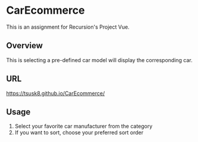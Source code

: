 # CarEcommerce
 This is an assignment for Recursion's Project Vue.

## Overview
 This is selecting a pre-defined car model will display the corresponding car.

## URL
 https://tsusk8.github.io/CarEcommerce/

## Usage
  1. Select your favorite car manufacturer from the category
  2. If you want to sort, choose your preferred sort order 
